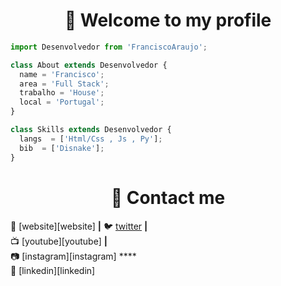 <h1 align="center">👋 Welcome to my profile</h1>

```js
import Desenvolvedor from 'FranciscoAraujo';

class About extends Desenvolvedor {
  name = 'Francisco';
  area = 'Full Stack';
  trabalho = 'House';
  local = 'Portugal';
}

class Skills extends Desenvolvedor {
  langs  = ['Html/Css , Js , Py'];
  bib  = ['Disnake'];
}
```

<h1 align="center">👋 Contact me</h1>

🏡  [website][website] **|** 
🐦  [twitter](https://twitter.com/Francisc0Araujo) **|** <br>
📺  [youtube][youtube] **|** <br>
📷  [instagram][instagram] **** <br>
👔  [linkedin][linkedin]


